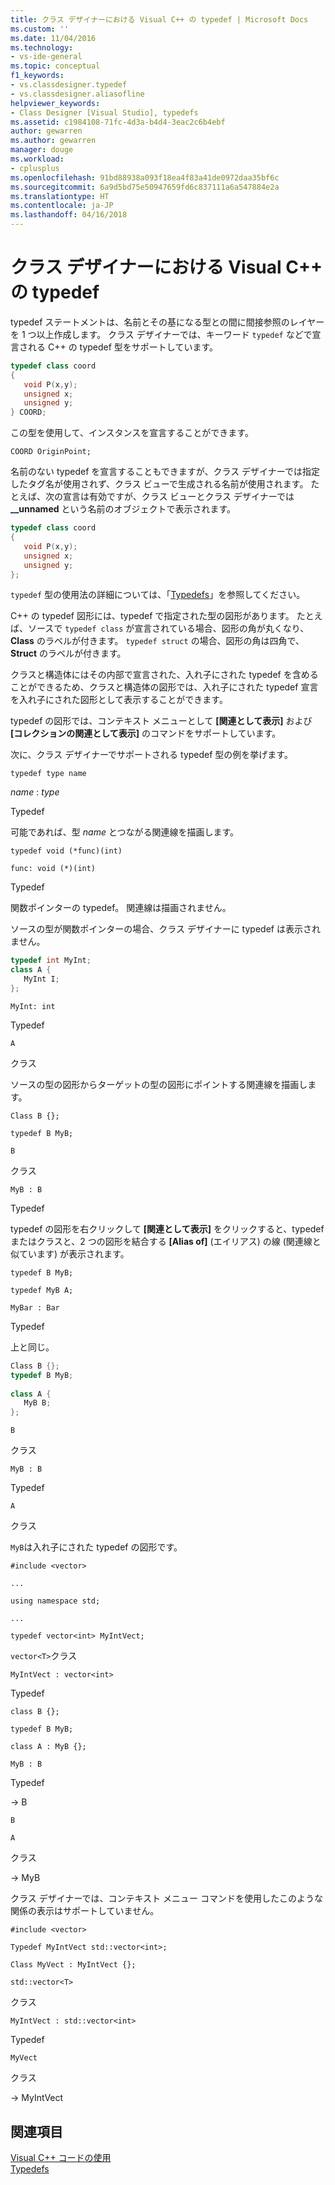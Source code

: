 ```yaml
---
title: クラス デザイナーにおける Visual C++ の typedef | Microsoft Docs
ms.custom: ''
ms.date: 11/04/2016
ms.technology:
- vs-ide-general
ms.topic: conceptual
f1_keywords:
- vs.classdesigner.typedef
- vs.classdesigner.aliasofline
helpviewer_keywords:
- Class Designer [Visual Studio], typedefs
ms.assetid: c1984108-71fc-4d3a-b4d4-3eac2c6b4ebf
author: gewarren
ms.author: gewarren
manager: douge
ms.workload:
- cplusplus
ms.openlocfilehash: 91bd88938a093f18ea4f83a41de0972daa35bf6c
ms.sourcegitcommit: 6a9d5bd75e50947659fd6c837111a6a547884e2a
ms.translationtype: HT
ms.contentlocale: ja-JP
ms.lasthandoff: 04/16/2018
---
```

# <a name="visual-c-typedefs-in-class-designer"></a>クラス デザイナーにおける Visual C++ の typedef
typedef ステートメントは、名前とその基になる型との間に間接参照のレイヤーを 1 つ以上作成します。 クラス デザイナーでは、キーワード `typedef` などで宣言される C++ の typedef 型をサポートしています。  
  
```cpp
typedef class coord  
{  
   void P(x,y);  
   unsigned x;  
   unsigned y;  
} COORD;  
```  
  
この型を使用して、インスタンスを宣言することができます。  
  
`COORD OriginPoint;`  
  
名前のない typedef を宣言することもできますが、クラス デザイナーでは指定したタグ名が使用されず、クラス ビューで生成される名前が使用されます。 たとえば、次の宣言は有効ですが、クラス ビューとクラス デザイナーでは **__unnamed** という名前のオブジェクトで表示されます。  
  
```cpp
typedef class coord  
{  
   void P(x,y);  
   unsigned x;  
   unsigned y;  
};  
```

`typedef` 型の使用法の詳細については、「[Typedefs](/cpp/aliases-and-typedefs-cpp#typedefs)」を参照してください。

C++ の typedef 図形には、typedef で指定された型の図形があります。 たとえば、ソースで `typedef class` が宣言されている場合、図形の角が丸くなり、**Class** のラベルが付きます。 `typedef struct` の場合、図形の角は四角で、**Struct** のラベルが付きます。  
  
クラスと構造体にはその内部で宣言された、入れ子にされた typedef を含めることができるため、クラスと構造体の図形では、入れ子にされた typedef 宣言を入れ子にされた図形として表示することができます。  
  
typedef の図形では、コンテキスト メニューとして **[関連として表示]** および **[コレクションの関連として表示]** のコマンドをサポートしています。  
  
次に、クラス デザイナーでサポートされる typedef 型の例を挙げます。  
  
`typedef type name`  
  
*name* : *type*  
  
Typedef  
  
可能であれば、型 *name* とつながる関連線を描画します。  
  
`typedef void (*func)(int)`  
  
`func: void (*)(int)`  
  
Typedef  
  
関数ポインターの typedef。 関連線は描画されません。  
  
ソースの型が関数ポインターの場合、クラス デザイナーに typedef は表示されません。  
  
```cpp
typedef int MyInt;  
class A {  
   MyInt I;  
};  
```  
  
`MyInt: int`  
  
Typedef  
  
`A`  
  
クラス  
  
ソースの型の図形からターゲットの型の図形にポイントする関連線を描画します。  
  
`Class B {};`  
  
`typedef B MyB;`  
  
`B`  
  
クラス  
  
`MyB : B`  
  
Typedef  
  
typedef の図形を右クリックして **[関連として表示]** をクリックすると、typedef またはクラスと、2 つの図形を結合する **[Alias of]** (エイリアス) の線 (関連線と似ています) が表示されます。  
  
`typedef B MyB;`  
  
`typedef MyB A;`  
  
`MyBar : Bar`  
  
Typedef  
  
上と同じ。  
  
```cpp
Class B {};  
typedef B MyB;  
  
class A {  
   MyB B;  
};  
```  
  
`B`  
  
クラス  
  
`MyB : B`  
  
Typedef  
  
`A`  
  
クラス  
  
`MyB`は入れ子にされた typedef の図形です。  
  
`#include <vector>`  
  
`...`  
  
`using namespace std;`  
  
`...`  
  
`typedef vector<int> MyIntVect;`  
  
`vector<T>`クラス  
  
`MyIntVect : vector<int>`  
  
Typedef  
  
`class B {};`  
  
`typedef B MyB;`  
  
`class A : MyB {};`  
  
`MyB : B`  
  
Typedef  
  
-> B  
  
`B`  
  
`A`  
  
クラス  
  
-> MyB  
  
クラス デザイナーでは、コンテキスト メニュー コマンドを使用したこのような関係の表示はサポートしていません。  
  
`#include <vector>`  
  
`Typedef MyIntVect std::vector<int>;`  
  
`Class MyVect : MyIntVect {};`  
  
`std::vector<T>`  
  
クラス  
  
`MyIntVect : std::vector<int>`  
  
Typedef  
  
`MyVect`  
  
クラス  
  
-> MyIntVect  
  
## <a name="see-also"></a>関連項目

[Visual C++ コードの使用](working-with-visual-cpp-code.md)  
[Typedefs](/cpp/aliases-and-typedefs-cpp#typedefs)